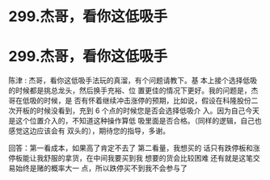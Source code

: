 # 299.杰哥，看你这低吸手

# 299.杰哥，看你这低吸手

陈津 : 杰哥，看你这低吸手法玩的真溜，有个问题请教下。基 本上接个选择低吸的时候都是挑总龙头，然后换手充裕、位 置更佳的情况下更好。我的问题是，杰哥在低吸的时候，是 否有怀着继续冲击涨停的预期，比如说，假设在科隆股份二 次开板的时候没看到，充到 6 个点的时候您是否会选择低吸介 入。因为自己今天是这个位置介入的，不知道这种操作算低 吸里面是否合格。（同样的逻辑，自己也感觉这边应该会有 双头的），期待您的指导，多谢。

回答：第一看成本，如果高了肯定不去了 第二看量，我想买的 话只有跌停板和涨停板能让我舒服的拿货，在中间我要买到我 想要的货会比较困难 还有就是这笔交易始终是赌的概率大一 点，所以跌停买不到我不会参与了